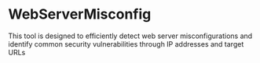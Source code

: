 # WebServerMisconfig
This tool is designed to efficiently detect web server misconfigurations and identify common security vulnerabilities through IP addresses and target URLs
